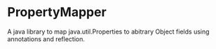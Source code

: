 PropertyMapper
==============

A java library to map java.util.Properties to abitrary Object fields using annotations and reflection.
